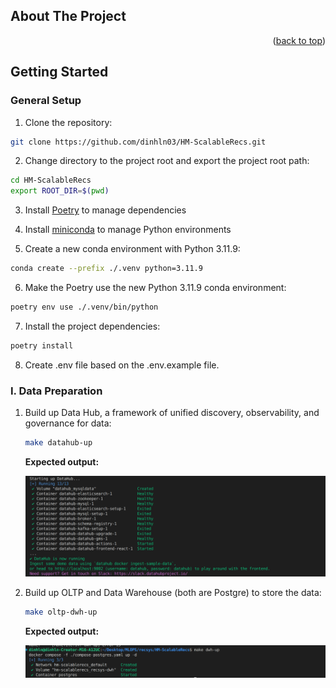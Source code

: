 <a id="readme-top"></a>



## About The Project

<p align="right">(<a href="#readme-top">back to top</a>)</p>



## Getting Started



### General Setup

1. Clone the repository:
```sh
git clone https://github.com/dinhln03/HM-ScalableRecs.git
```

2. Change directory to the project root and export the project root path:
```sh
cd HM-ScalableRecs
export ROOT_DIR=$(pwd)
```

3. Install [Poetry](https://python-poetry.org/docs/#installing-with-the-official-installer) to manage dependencies

4. Install [miniconda](https://docs.anaconda.com/miniconda/install/#installing-miniconda) to manage Python environments

5. Create a new conda environment with Python 3.11.9:
```sh
conda create --prefix ./.venv python=3.11.9
```

6. Make the Poetry use the new Python 3.11.9 conda environment:
```sh
poetry env use ./.venv/bin/python
```

7. Install the project dependencies:
```sh
poetry install
```

8. Create .env file based on the .env.example file.



### I. Data Preparation

1. Build up Data Hub, a framework of unified discovery, observability, and governance for data:
    ```sh
    make datahub-up
    ```

    **Expected output:**

    ![alt text](images/datahub-1.png)

2. Build up OLTP and Data Warehouse (both are Postgre) to store the data:
    ```sh
    make oltp-dwh-up
    ```

    **Expected output:**

    ![alt text](images/dwh-1.png)

